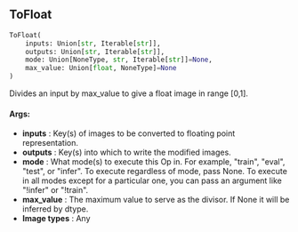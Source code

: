 ## ToFloat
```python
ToFloat(
	inputs: Union[str, Iterable[str]],
	outputs: Union[str, Iterable[str]],
	mode: Union[NoneType, str, Iterable[str]]=None,
	max_value: Union[float, NoneType]=None
)
```
Divides an input by max_value to give a float image in range [0,1].


#### Args:

* **inputs** :  Key(s) of images to be converted to floating point representation.
* **outputs** :  Key(s) into which to write the modified images.
* **mode** :  What mode(s) to execute this Op in. For example, "train", "eval", "test", or "infer". To execute        regardless of mode, pass None. To execute in all modes except for a particular one, you can pass an argument        like "!infer" or "!train".
* **max_value** :  The maximum value to serve as the divisor. If None it will be inferred by dtype.
* **Image types** :     Any